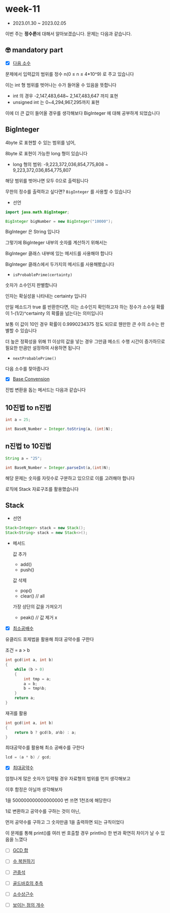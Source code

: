 # week-11

- 2023.01.30 ~ 2023.02.05

이번 주는 **정수론**에 대해서 알아보겠습니다.
문제는 다음과 같습니다.

## 🤓 mandatory part

- [x] [다음 소수](https://www.acmicpc.net/problem/4134)

문제에서 입력값의 범위를 정수 n(0 ≤ n ≤ 4*10^9) 로 주고 있습니다

이는 int 형 범위를 벗어나는 수가 들어올 수 있음을 뜻합니다

- int 의 경우 -2,147,483,648~ 2,147,483,647 까지 표현
- unsigned int 는 0~4,294,967,295까지 표현

이에 더 큰 값이 들어올 경우를 생각해보다 BigInteger 에 대해 공부하게 되었습니다

## BigInteger

4byte 로 표현할 수 있는 범위를 넘어,

8byte 로 표현이 가능한 long 형이 있습니다

- long 형의 범위: -9,223,372,036,854,775,808 ~ 9,223,372,036,854,775,807

해당 범위를 벗어나면 모두 0으로 출력됩니다

무한의 정수를 출력하고 싶다면? `BigInteger` 를 사용할 수 있습니다

- 선언

```java
import java.math.BigInteger;

BigInteger bigNumber = new BigInteger("10000");
```

BigInteger 은 String 입니다

그렇기에 BigInteger 내부의 숫자를 계산하기 위해서는 

BigInteger 클래스 내부에 있는 메서드를 사용해야 합니다

BigInteger 클래스에서 두가지의 메서드를 사용해봤습니다

- `isProbablePrime(certainty)`

숫자가 소수인지 판별합니다

인자는 확실성을 나타내는 certainty 입니다

만일 메소드가 true 를 반환한다면, 이는 소수인지 확인하고자 하는 정수가 소수일 확률이 1-(1/2)^certainty 의 확률을 넘는다는 의미입니다

보통 이 값이 10인 경우 확률이 0.9990234375 정도 되므로 웬만한 큰 수의 소수는 판별할 수 있습니다

더 높은 정확성을 위해 11 이상의 값을 넣는 경우 그만큼 메소드 수행 시간이 증가하므로 필요한 만큼만 설정하여 사용하면 됩니다

- `nextProbablePrime()`

다음 소수를 찾아줍니다


- [x] [Base Convension](https://www.acmicpc.net/problem/11576)

진법 변환을 돕는 메서드는 다음과 같습니다

## 10진법 to n진법

```java
int a = 25;

int BaseN_Number = Integer.toString(a, (int)N);
```


## n진법 to 10진법

```java
String a = "25";

int BaseN_Number = Integer.parseInt(a,(int)N);
```

해당 문제는 숫자를 자릿수로 구분하고 있으므로 이를 고려해야 합니다

로직에 Stack 자료구조를 활용했습니다

## Stack

- 선언

```java
Stack<Integer> stack = new Stack();
Stack<String> stack = new Stack<>();
```

- 메서드

    값 추가

    - add()
    - push()

    값 삭제

    - pop()
    - clear() // all
    
    가장 상단의 값을 가져오기

    - peak() // 값 제거 x

- [x] [최소공배수](https://www.acmicpc.net/problem/13241)

유클리드 호제법을 활용해 최대 공약수를 구한다

조건 = a > b
```c
int gcd(int a, int b)
{
    while (b > 0)
    {
        int tmp = a;
        a = b;
        b = tmp%b;
    }
    return a;
}
```

재귀를 활용
```c
int gcd(int a, int b)
{
    return b ? gcd(b, a%b) : a;
}
```

최대공약수를 활용해 최소 공배수를 구한다

```c
lcd = (a * b) / gcd;
```

- [x] [최대공약수](https://www.acmicpc.net/problem/1850)

엄청나게 많은 숫자가 입력될 경우 자료형의 범위를 먼저 생각해보고

이후 함정은 아닐까 생각해보자

1을 500000000000000000 번 쓰면 1천조에 해당한다

1로 변환하고 공약수를 구하는 것이 아닌,

먼저 공약수를 구하고 그 숫자만큼 1을 출력하면 되는 규칙이었다

이 문제를 통해 print()를 여러 번 호출할 경우 println() 한 번과 확연히 차이가 날 수 있음을 느꼈다


- [ ] [GCD 합](https://www.acmicpc.net/problem/9613)
- [ ] [수 복원하기](https://www.acmicpc.net/problem/2312)
- [ ] [관중석](https://www.acmicpc.net/problem/10166)
- [ ] [골드바흐의 추측](https://www.acmicpc.net/problem/6588)
- [ ] [소수상근수](https://www.acmicpc.net/problem/9421)
- [ ] [보이는 점의 개수](https://www.acmicpc.net/problem/2725)

